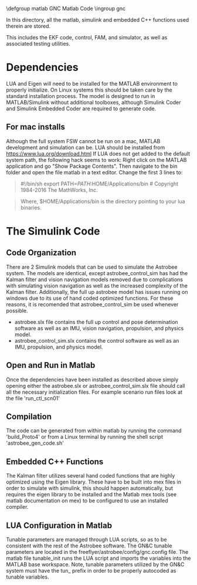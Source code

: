 \defgroup matlab GNC Matlab Code
\ingroup gnc

In this directory, all the matlab, simulink and embedded C++ functions used therein are stored.

This includes the EKF code, control, FAM, and simulator, as well as associated testing utilities.

# Dependencies
LUA and Eigen will need to be installed for the MATLAB environment to properly initialize.  On Linux systems this should be taken care by the standard installation process.  The model is designed to run in MATLAB/Simulink without additional toolboxes, although Simulink Coder and Simulink Embedded Coder are required to generate code.
## For mac installs
Although the full system FSW cannot be run on a mac, MATLAB development and simulation can be.  LUA should be installed from https://www.lua.org/download.html  If LUA does not get added to the default system path,  the following hack seems to work:
Right click on the MATLAB application and go "Show Package Contents".  Then navigate to the bin folder and open the file matlab in a text editor.  Change the first 3 lines to:

>\#!/bin/sh
>export PATH=$PATH:$HOME/Applications/bin
>\# Copyright 1984-2016 The MathWorks, Inc.

>Where, $HOME/Applications/bin is the directory pointing to your lua binaries.


# The Simulink Code

## Code Organization
There are 2 Simulink models that can be used to simulate the Astrobee system.  The models are identical, except astrobee_control_sim has had the Kalman filter and vision navigation models removed due to complications with simulating vision navigation as well as the increased complexity of the Kalman filter.  Additionally, the full up astrobee model has issues running on windows due to its use of hand coded optimized functions.  For these reasons, it is recomended that astrobee_control_sim be used whenever possible.
- astrobee.slx file contains the full up control and pose determination software as well as an IMU, vision navigation, propulsion, and physics model. 
- astrobee_control_sim.slx contains the control software as well as an IMU, propulsion, and physics model. 

## Open and Run in Matlab
Once the dependencies have been installed as described above simply opening either the astrobee.slx or astrobee_control_sim.slx file should call all the necessary initialization files.  For example scenario run files look at the file 'run_ctl_scn01'

## Compilation
The code can be generated from within matlab by running the command 'build_Proto4' or from a Linux terminal by running the shell script 'astrobee_gen_code.sh'

## Embedded C++ Functions
The Kalman filter utilizes several hand coded functions that are highly optimized using the Eigen library.  These have to be built into mex files in order to simulate with simulink, this should happen automatically, but requires the eigen library to be installed and the Matlab mex tools (see matlab documentation on mex) to be configured to use an installed compiler.  

## LUA Configuration in Matlab
Tunable parameters are managed through LUA scripts, so as to be consistent with the rest of the Astrobee software.  The GN&C tunable parameters are located in the freeflyer/astrobee/config/gnc.config file.  The matlab file tunable_init runs the LUA script and imports the variables into the MATLAB base workspace.  Note, tunable parameters utilized by the GN&C system must have the tun_ prefix in order to be properly autocoded as tunable variables. 


